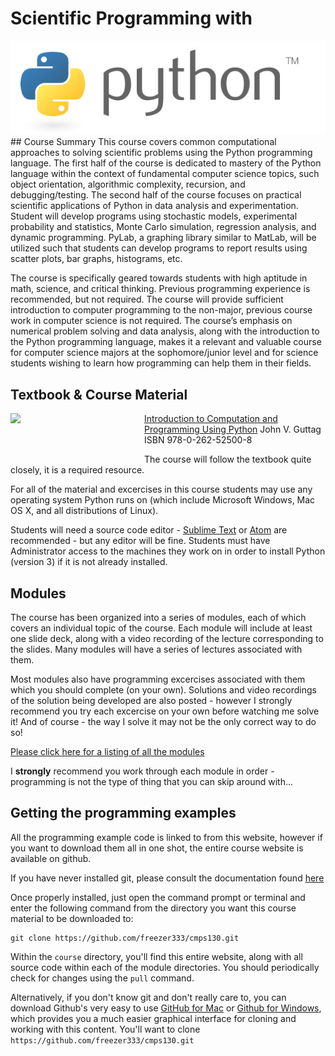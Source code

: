 # Scientific Programming with 
<img src="imgs/python.png"/>
## Course Summary
This course covers common computational approaches to solving scientific problems using the Python programming language.  The first half of the course is dedicated to mastery of the Python language within the context of fundamental computer science topics, such object orientation, algorithmic complexity, recursion, and debugging/testing.  The second half of the course focuses on practical scientific applications of Python in data analysis and experimentation.  Student will develop programs using stochastic models, experimental probability and statistics, Monte Carlo simulation, regression analysis, and dynamic programming.  PyLab, a graphing library similar to MatLab, will be utilized such that students can develop programs to report results using scatter plots, bar graphs, histograms, etc.  

The course is specifically geared towards students with high aptitude in math, science, and critical thinking.  Previous programming experience is recommended, but not required.  The course will provide sufficient introduction to computer programming to the non-major, previous course work in computer science is not required.  The course’s emphasis on numerical problem solving and data analysis, along with the introduction to the Python programming language, makes it a relevant and valuable course for computer science majors at the sophomore/junior level and for science students wishing to learn how programming can help them in their fields.

## Textbook & Course Material
<a href="http://www.amazon.com/Introduction-Computation-Programming-Using-Python/dp/0262525003/ref=pd_sim_14_1?ie=UTF8&refRID=0A9QVDKTPH2CPVWAMBFR"><img src="http://ecx.images-amazon.com/images/I/810f%2BhpJpSL.jpg" style="margin-right:1em;margin-bottom:4em;float:left; width:200px"/></a>
<a href="http://www.amazon.com/Introduction-Computation-Programming-Using-Python/dp/0262525003/ref=pd_sim_14_1?ie=UTF8&refRID=0A9QVDKTPH2CPVWAMBFR">Introduction to Computation and Programming Using Python</a>
John V. Guttag
ISBN 978-0-262-52500-8 

The course will follow the textbook quite closely, it is a required resource.

For all of the material and excercises in this course students may use any operating system Python runs on (which include Microsoft Windows, Mac OS X, and all distributions of Linux).

Students will need a source code editor - [Sublime Text](http://www.sublimetext.com/) or [Atom](https://atom.io/) are recommended - but any editor will be fine.  Students must have Administrator access to the machines they work on in order to install Python (version 3) if it is not already installed.

<h2 style="clear:both">Modules</h2>
The course has been organized into a series of modules, each of which covers an individual topic of the course.  Each module will include at least one slide deck, along with a video recording of the lecture corresponding to the slides.  Many modules will have a series of lectures associated with them.  

Most modules also have programming excercises associated with them which you should complete (on your own).  Solutions and video recordings of the solution being developed are also posted - however I strongly recommend you try each excercise on your own before watching me solve it!  And of course - the way I solve it may not be the only correct way to do so!

[Please click here for a listing of all the modules](outline.html)

I **strongly** recommend you work through each module in order - programming is not the type of thing that you can skip around with...

## Getting the programming examples
All the programming example code is linked to from this website, however if you want to download them all in one shot, the entire course website is available on github.

If you have never installed git, please consult the documentation found [here](http://git-scm.com/book/en/v2/Getting-Started-Installing-Git)

Once properly installed, just open the command prompt or terminal and enter the following command from the directory you want this course material to be downloaded to:

```
git clone https://github.com/freezer333/cmps130.git
```
Within the `course` directory, you'll find this entire website, along with all source code within each of the module directories.  You should periodically check for changes using the `pull` command.

Alternatively, if you don't know git and don't really care to, you can download Github's very easy to use [GitHub for Mac](https://mac.github.com/) or [Github for Windows](https://windows.github.com/), which provides you a much easier graphical interface for cloning and working with this content.  You'll want to clone `https://github.com/freezer333/cmps130.git`

